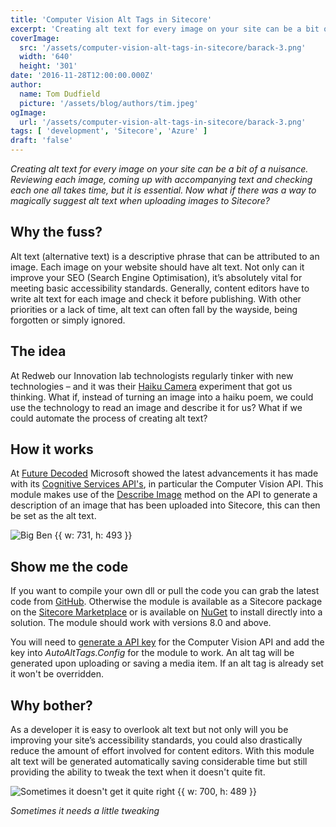 ```yaml
---
title: 'Computer Vision Alt Tags in Sitecore'
excerpt: 'Creating alt text for every image on your site can be a bit of a nuisance. Reviewing each image, coming up with accompanying text and checking each one all takes time, but it is essential. Now what if there was a way to magically suggest alt text when uploading images to Sitecore?'
coverImage: 
  src: '/assets/computer-vision-alt-tags-in-sitecore/barack-3.png'
  width: '640'
  height: '301'
date: '2016-11-28T12:00:00.000Z'
author:
  name: Tom Dudfield
  picture: '/assets/blog/authors/tim.jpeg'
ogImage:
  url: '/assets/computer-vision-alt-tags-in-sitecore/barack-3.png'
tags: [ 'development', 'Sitecore', 'Azure' ]
draft: 'false'
---
```


*Creating alt text for every image on your site can be a bit of a nuisance. Reviewing each image, coming up with accompanying text and checking each one all takes time, but it is essential. Now what if there was a way to magically suggest alt text when uploading images to Sitecore?*

## Why the fuss?
Alt text (alternative text) is a descriptive phrase that can be attributed to an image. Each image on your website should have alt text. Not only can it improve your SEO (Search Engine Optimisation), it’s absolutely vital for meeting basic accessibility standards. Generally, content editors have to write alt text for each image and check it before publishing. With other priorities or a lack of time, alt text can often fall by the wayside, being forgotten or simply ignored.

## The idea
At Redweb our Innovation lab technologists regularly tinker with new technologies – and it was their [Haiku Camera](https://twitter.com/HaikuCamera) experiment that got us thinking. What if, instead of turning an image into a haiku poem, we could use the technology to read an image and describe it for us? What if we could automate the process of creating alt text?

## How it works
At [Future Decoded](https://futuredecoded.microsoft.com/) Microsoft showed the latest advancements it has made with its [Cognitive Services API's](https://www.microsoft.com/cognitive-services/en-us/apis), in particular the Computer Vision API. This module makes use of the [Describe Image](https://dev.projectoxford.ai/docs/services/56f91f2d778daf23d8ec6739/operations/56f91f2e778daf14a499e1fe) method on the API to generate a description of an image that has been uploaded into Sitecore, this can then be set as the alt text.

![Big Ben {{ w: 731, h: 493 }}](/assets/computer-vision-alt-tags-in-sitecore/bigben.png)

## Show me the code
If you want to compile your own dll or pull the code you can grab the latest code from [GitHub](https://github.com/TomDudfield/AutoAltTags). Otherwise the module is available as a Sitecore package on the [Sitecore Marketplace](https://marketplace.sitecore.net/en/Modules/A/Alt_Tag_Generator.aspx) or is available on [NuGet](https://www.nuget.org/packages/SitecoreAutoAltTags) to install directly into a solution. The module should work with versions 8.0 and above.

You will need to [generate a API key](https://www.microsoft.com/cognitive-services/en-US/subscriptions) for the Computer Vision API and add the key into *AutoAltTags.Config* for the module to work. An alt tag will be generated upon uploading or saving a media item. If an alt tag is already set it won't be overridden. 

## Why bother?
As a developer it is easy to overlook alt text but not only will you be improving your site’s accessibility standards, you could also drastically reduce the amount of effort involved for content editors. With this module alt text will be generated automatically saving considerable time but still providing the ability to tweak the text when it doesn't quite fit.

![Sometimes it doesn't get it quite right {{ w: 700, h: 489 }}](/assets/computer-vision-alt-tags-in-sitecore/theresamay.png)

*Sometimes it needs a little tweaking*